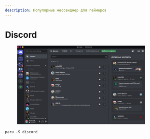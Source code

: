 ```yaml
---
description: Популярные мессенджер для геймеров
---
```


# Discord

<figure><img src="../../.gitbook/assets/image (2).png" alt=""><figcaption></figcaption></figure>

```shell
paru -S discord
```
